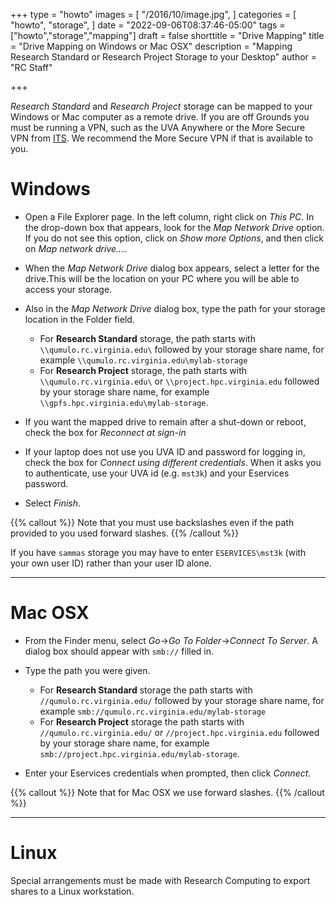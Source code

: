 +++
type = "howto"
images = [
  "/2016/10/image.jpg",
]
categories = [
  "howto",
  "storage",
]
date = "2022-09-06T08:37:46-05:00"
tags = ["howto","storage","mapping"]
draft = false
shorttitle = "Drive Mapping"
title = "Drive Mapping on Windows or Mac OSX"
description = "Mapping Research Standard or Research Project Storage to your Desktop"
author = "RC Staff"

+++

_Research Standard_ and _Research Project_ storage can be mapped to your Windows or Mac computer as a remote drive.  If you are off Grounds you must be running a VPN, such as the UVA Anywhere or the More Secure VPN from [ITS](https://virginia.service-now.com/its?id=itsweb_kb_article&sys_id=f24e5cdfdb3acb804f32fb671d9619d0).  We recommend the More Secure VPN if that is available to you.

# Windows

* Open a File Explorer page.  In the left column, right click on *This PC*.  In the drop-down box that appears, look for the *Map Network Drive* option. If you do not see this option, click on *Show more Options*, and then click on *Map network drive...*. 
* When the *Map Network Drive* dialog box appears, select a letter for the drive.This will be the location on your PC where you will be able to access your storage.
* Also in the *Map Network Drive* dialog box, type the path for your storage location in the Folder field. 
    * For **Research Standard** storage, the path starts with `\\qumulo.rc.virginia.edu\` followed by your storage share name, for example `\\qumulo.rc.virginia.edu\mylab-storage`
    * For **Research Project** storage, the path starts with `\\qumulo.rc.virginia.edu\` or `\\project.hpc.virginia.edu` followed by your storage share name, for example `\\gpfs.hpc.virginia.edu\mylab-storage`. 
    
* If you want the mapped drive to remain after a shut-down or reboot, check the box for *Reconnect at sign-in*
* If your laptop does not use you UVA ID and password for logging in, check the box for *Connect using different credentials*.  When it asks you to authenticate, use your UVA id (e.g. `mst3k`) and your Eservices password.
* Select *Finish*.
        
{{% callout %}}
Note that you must use backslashes even if the path provided to you used forward slashes.
{{% /callout %}}

If you have `sammas` storage you may have to enter `ESERVICES\mst3k` (with your own user ID) rather than your user ID alone.

---

# Mac OSX

* From the Finder menu, select *Go*->*Go To Folder*->*Connect To Server*.  A dialog box should appear with `smb://` filled in. 
* Type the path you were given.
    * For **Research Standard** storage the path starts with `//qumulo.rc.virginia.edu/` followed by your storage share name, for example `smb://qumulo.rc.virginia.edu/mylab-storage`
    * For **Research Project** storage the path starts with `//qumulo.rc.virginia.edu/` or `//project.hpc.virginia.edu` followed by your storage share name, for example `smb://project.hpc.virginia.edu/mylab-storage`.  
            
* Enter your Eservices credentials when prompted, then click *Connect*.

{{% callout %}}
Note that for Mac OSX we use forward slashes. 
{{% /callout %}} 

---

# Linux

Special arrangements must be made with Research Computing to export shares to a Linux workstation.

